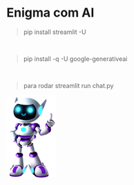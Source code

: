 # Enigma com AI

> pip install streamlit -U

<br>

> pip install -q -U google-generativeai

<br>

> para rodar streamlit run chat.py


<img src="https://github.com/Sarah781/Chatbot-Alura/blob/main/Robo.png" width=115>
